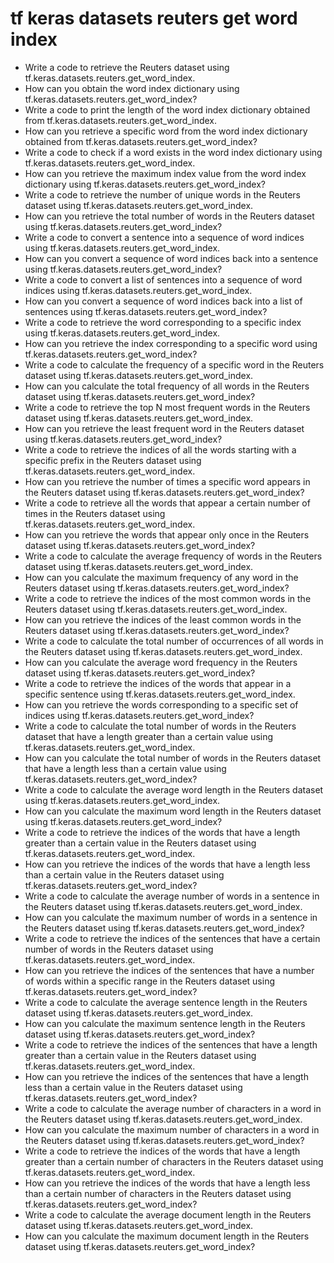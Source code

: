 # tf keras datasets reuters get word index

- Write a code to retrieve the Reuters dataset using tf.keras.datasets.reuters.get_word_index.
- How can you obtain the word index dictionary using tf.keras.datasets.reuters.get_word_index?
- Write a code to print the length of the word index dictionary obtained from tf.keras.datasets.reuters.get_word_index.
- How can you retrieve a specific word from the word index dictionary obtained from tf.keras.datasets.reuters.get_word_index?
- Write a code to check if a word exists in the word index dictionary using tf.keras.datasets.reuters.get_word_index.
- How can you retrieve the maximum index value from the word index dictionary using tf.keras.datasets.reuters.get_word_index?
- Write a code to retrieve the number of unique words in the Reuters dataset using tf.keras.datasets.reuters.get_word_index.
- How can you retrieve the total number of words in the Reuters dataset using tf.keras.datasets.reuters.get_word_index?
- Write a code to convert a sentence into a sequence of word indices using tf.keras.datasets.reuters.get_word_index.
- How can you convert a sequence of word indices back into a sentence using tf.keras.datasets.reuters.get_word_index?
- Write a code to convert a list of sentences into a sequence of word indices using tf.keras.datasets.reuters.get_word_index.
- How can you convert a sequence of word indices back into a list of sentences using tf.keras.datasets.reuters.get_word_index?
- Write a code to retrieve the word corresponding to a specific index using tf.keras.datasets.reuters.get_word_index.
- How can you retrieve the index corresponding to a specific word using tf.keras.datasets.reuters.get_word_index?
- Write a code to calculate the frequency of a specific word in the Reuters dataset using tf.keras.datasets.reuters.get_word_index.
- How can you calculate the total frequency of all words in the Reuters dataset using tf.keras.datasets.reuters.get_word_index?
- Write a code to retrieve the top N most frequent words in the Reuters dataset using tf.keras.datasets.reuters.get_word_index.
- How can you retrieve the least frequent word in the Reuters dataset using tf.keras.datasets.reuters.get_word_index?
- Write a code to retrieve the indices of all the words starting with a specific prefix in the Reuters dataset using tf.keras.datasets.reuters.get_word_index.
- How can you retrieve the number of times a specific word appears in the Reuters dataset using tf.keras.datasets.reuters.get_word_index?
- Write a code to retrieve all the words that appear a certain number of times in the Reuters dataset using tf.keras.datasets.reuters.get_word_index.
- How can you retrieve the words that appear only once in the Reuters dataset using tf.keras.datasets.reuters.get_word_index?
- Write a code to calculate the average frequency of words in the Reuters dataset using tf.keras.datasets.reuters.get_word_index.
- How can you calculate the maximum frequency of any word in the Reuters dataset using tf.keras.datasets.reuters.get_word_index?
- Write a code to retrieve the indices of the most common words in the Reuters dataset using tf.keras.datasets.reuters.get_word_index.
- How can you retrieve the indices of the least common words in the Reuters dataset using tf.keras.datasets.reuters.get_word_index?
- Write a code to calculate the total number of occurrences of all words in the Reuters dataset using tf.keras.datasets.reuters.get_word_index.
- How can you calculate the average word frequency in the Reuters dataset using tf.keras.datasets.reuters.get_word_index?
- Write a code to retrieve the indices of the words that appear in a specific sentence using tf.keras.datasets.reuters.get_word_index.
- How can you retrieve the words corresponding to a specific set of indices using tf.keras.datasets.reuters.get_word_index?
- Write a code to calculate the total number of words in the Reuters dataset that have a length greater than a certain value using tf.keras.datasets.reuters.get_word_index.
- How can you calculate the total number of words in the Reuters dataset that have a length less than a certain value using tf.keras.datasets.reuters.get_word_index?
- Write a code to calculate the average word length in the Reuters dataset using tf.keras.datasets.reuters.get_word_index.
- How can you calculate the maximum word length in the Reuters dataset using tf.keras.datasets.reuters.get_word_index?
- Write a code to retrieve the indices of the words that have a length greater than a certain value in the Reuters dataset using tf.keras.datasets.reuters.get_word_index.
- How can you retrieve the indices of the words that have a length less than a certain value in the Reuters dataset using tf.keras.datasets.reuters.get_word_index?
- Write a code to calculate the average number of words in a sentence in the Reuters dataset using tf.keras.datasets.reuters.get_word_index.
- How can you calculate the maximum number of words in a sentence in the Reuters dataset using tf.keras.datasets.reuters.get_word_index?
- Write a code to retrieve the indices of the sentences that have a certain number of words in the Reuters dataset using tf.keras.datasets.reuters.get_word_index.
- How can you retrieve the indices of the sentences that have a number of words within a specific range in the Reuters dataset using tf.keras.datasets.reuters.get_word_index?
- Write a code to calculate the average sentence length in the Reuters dataset using tf.keras.datasets.reuters.get_word_index.
- How can you calculate the maximum sentence length in the Reuters dataset using tf.keras.datasets.reuters.get_word_index?
- Write a code to retrieve the indices of the sentences that have a length greater than a certain value in the Reuters dataset using tf.keras.datasets.reuters.get_word_index.
- How can you retrieve the indices of the sentences that have a length less than a certain value in the Reuters dataset using tf.keras.datasets.reuters.get_word_index?
- Write a code to calculate the average number of characters in a word in the Reuters dataset using tf.keras.datasets.reuters.get_word_index.
- How can you calculate the maximum number of characters in a word in the Reuters dataset using tf.keras.datasets.reuters.get_word_index?
- Write a code to retrieve the indices of the words that have a length greater than a certain number of characters in the Reuters dataset using tf.keras.datasets.reuters.get_word_index.
- How can you retrieve the indices of the words that have a length less than a certain number of characters in the Reuters dataset using tf.keras.datasets.reuters.get_word_index?
- Write a code to calculate the average document length in the Reuters dataset using tf.keras.datasets.reuters.get_word_index.
- How can you calculate the maximum document length in the Reuters dataset using tf.keras.datasets.reuters.get_word_index?